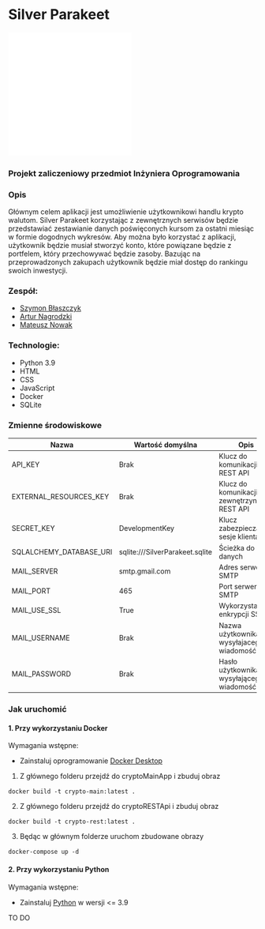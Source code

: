 # Silver Parakeet

<img src="docs/logo_white.png" width="250" alt="Silver Parakeet Logo">

### Projekt zaliczeniowy przedmiot Inżyniera Oprogramowania

### Opis
Głównym celem aplikacji jest umożliwienie użytkownikowi handlu krypto walutom. Silver Parakeet korzystając z zewnętrznych serwisów będzie przedstawiać zestawianie danych poświęconych kursom za ostatni miesiąc w formie dogodnych wykresów. Aby można było korzystać z aplikacji, użytkownik będzie musiał stworzyć konto, które powiązane będzie z portfelem, który przechowywać będzie zasoby. Bazując na przeprowadzonych zakupach użytkownik będzie miał dostęp do rankingu swoich inwestycji.  

### Zespół:
- [Szymon Błaszczyk](https://github.com/gaser3)
- [Artur Nagrodzki](https://github.com/ArturNagrodzki)
- [Mateusz Nowak](https://github.com/NovakMateusz)

### Technologie:
- Python 3.9
- HTML
- CSS
- JavaScript
- Docker
- SQLite

### Zmienne środowiskowe
| Nazwa                   | Wartość domyślna                | Opis                                         | Komponent   |
|-------------------------|---------------------------------|----------------------------------------------|-------------|
| API_KEY                 | Brak                            | Klucz do komunikacji z REST API              | Main / REST |
| EXTERNAL_RESOURCES_KEY  | Brak                            | Klucz do komunikacji z zewnętrzynym REST API | REST        |
| SECRET_KEY              | DevelopmentKey                  | Klucz zabezpieczajacy sesje klienta          | Main        |
| SQLALCHEMY_DATABASE_URI | sqlite:///SilverParakeet.sqlite | Ścieżka do bazy danych                       | Main        |
| MAIL_SERVER             | smtp.gmail.com                  | Adres serwera SMTP                           | Main        |
| MAIL_PORT               | 465                             | Port serwera SMTP                            | Main        |
| MAIL_USE_SSL            | True                            | Wykorzystanie enkrypcji SSL                  | Main        |
| MAIL_USERNAME           | Brak                            | Nazwa użytkownika wysyłajacego wiadomość     | Main        |
| MAIL_PASSWORD           | Brak                            | Hasło użytkownika wysyłającego wiadomość     | Main        |


### Jak uruchomić
#### 1. Przy wykorzystaniu Docker  
Wymagania wstępne:
- Zainstaluj oprogramowanie [Docker Desktop](https://docs.docker.com/desktop/)

1. Z głównego folderu przejdź do cryptoMainApp i zbuduj obraz
```console  
docker build -t crypto-main:latest . 
```
2. Z głównego folderu przejdź do cryptoRESTApi i zbuduj obraz
```console
docker build -t crypto-rest:latest .
```
3. Będąc w głównym folderze uruchom zbudowane obrazy
```console
docker-compose up -d
```

#### 2. Przy wykorzystaniu Python  
Wymagania wstępne:
- Zainstaluj [Python](https://www.python.org/downloads/) w wersji <= 3.9

TO DO